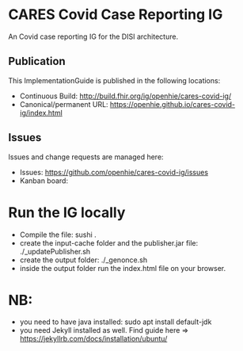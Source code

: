 # CARES Covid Case Reporting IG

An Covid case reporting IG for the DISI architecture.

## Publication 

This ImplementationGuide is published in the following locations:

* Continuous Build: <http://build.fhir.org/ig/openhie/cares-covid-ig/>
* Canonical/permanent URL: <https://openhie.github.io/cares-covid-ig/index.html>

## Issues

Issues and change requests are managed here:  

* Issues:  <https://github.com/openhie/cares-covid-ig/issues>  
* Kanban board: 

# Run the IG locally

* Compile the file: sushi .
* create the input-cache folder and the publisher.jar file: ./_updatePublisher.sh 
* create the output folder: ./_genonce.sh 
* inside the output folder run the index.html file on your browser. 

# NB: 
* you need to have java installed: sudo apt install default-jdk
* you need Jekyll installed as well. Find guide here => https://jekyllrb.com/docs/installation/ubuntu/

